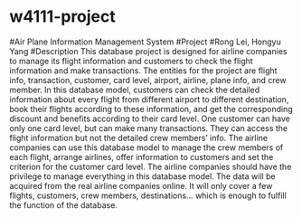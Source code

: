 # w4111-project
#Air Plane Information Management System
#Project
#Rong Lei, Hongyu Yang
#Description
This database project is designed for airline companies to manage its flight information and
customers to check the flight information and make transactions. The entities for the project are
flight info, transaction, customer, card level, airport, airline, plane info, and crew member. In this
database model, customers can check the detailed information about every flight from different
airport to different destination, book their flights according to these information, and get the
corresponding discount and benefits according to their card level. One customer can have only
one card level, but can make many transactions. They can access the flight information but not
the detailed crew members’ info. The airline companies can use this database model to manage
the crew members of each flight, arrange airlines, offer information to customers and set the
criterion for the customer card level. The airline companies should have the privilege to manage
everything in this database model. The data will be acquired from the real airline companies
online. It will only cover a few flights, customers, crew members, destinations… which is enough
to fulfill the function of the database. 
